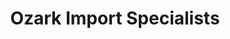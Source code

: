 ---
title: "Ozark Import Specialists"
url: /springdale/ozark-import-specialists/
shop: Autowerkstatt
---